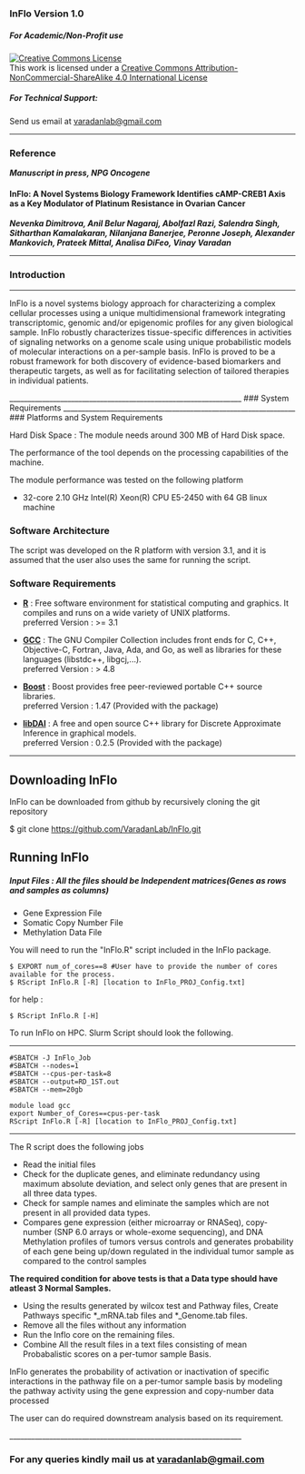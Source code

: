 ### InFlo Version 1.0

##### For Academic/Non-Profit use
<a rel="license" href="http://creativecommons.org/licenses/by-nc-sa/4.0/"><img alt="Creative Commons License" style="border-width:0" src="https://i.creativecommons.org/l/by-nc-sa/4.0/88x31.png" /></a><br />This work is licensed under a <a rel="license" href="http://creativecommons.org/licenses/by-nc-sa/4.0/">Creative Commons Attribution-NonCommercial-ShareAlike 4.0 International License</a>

##### For Technical Support:
Send us email at varadanlab@gmail.com

________________________________________________________________
### Reference

***Manuscript in press, NPG Oncogene***

#### InFlo: A Novel Systems Biology Framework Identifies cAMP-CREB1 Axis as a Key Modulator of Platinum Resistance in Ovarian Cancer
***Nevenka Dimitrova, Anil Belur Nagaraj, Abolfazl Razi, Salendra Singh, Sitharthan Kamalakaran, Nilanjana Banerjee, Peronne Joseph, Alexander Mankovich, Prateek Mittal, Analisa DiFeo, Vinay Varadan***


________________________________________________________________
### Introduction
________________________________________________________________
<p>InFlo is a novel systems biology approach for characterizing a complex cellular processes using a unique multidimensional framework integrating transcriptomic, genomic and/or epigenomic profiles for any given biological sample. InFlo robustly characterizes tissue-specific differences in activities of signaling networks on a genome scale using unique probabilistic models of molecular interactions on a per-sample basis. InFlo is proved to be a robust framework for both discovery of evidence-based biomarkers and therapeutic targets, as well as for facilitating selection of tailored therapies in individual patients.</p>
________________________________________________________________
### System Requirements
________________________________________________________________
### Platforms and System Requirements

Hard Disk Space : The module needs around 300 MB of Hard Disk space.

The performance of the tool depends on the processing capabilities of the machine. 

The module performance was tested on the following platform

  * 32-core  2.10 GHz Intel(R) Xeon(R) CPU E5-2450 with 64 GB linux machine

### Software Architecture

The script was developed on the R platform with version 3.1, and it is assumed that the user also uses the same for running the script. 

### Software Requirements

 * [**R**](http://www.r-project.org/) : Free software environment for statistical computing and graphics. It compiles and runs on a wide variety of UNIX platforms.
<br> preferred Version : >= 3.1 

* [**GCC**](https://gcc.gnu.org/) : The GNU Compiler Collection includes front ends for C, C++, Objective-C, Fortran, Java, Ada, and Go, as well as libraries for these languages (libstdc++, libgcj,...). 
<br> preferred Version : > 4.8

* [**Boost**](http://www.boost.org/) : Boost provides free peer-reviewed portable C++ source libraries.
<br> preferred Version : 1.47 (Provided with the package)

* [**libDAI**](https://staff.fnwi.uva.nl/j.m.mooij/libDAI/) : A free and open source C++ library for Discrete Approximate Inference in graphical models.
<br> preferred Version : 0.2.5 (Provided with the package)

________________________________________________________________
## Downloading InFlo
InFlo can be downloaded from github by recursively cloning the git repository
   
   $ git clone https://github.com/VaradanLab/InFlo.git

## Running InFlo
##### Input Files : All the files should be Independent matrices(Genes as rows and samples as columns)
 * Gene Expression File
 * Somatic Copy Number File
 * Methylation Data File

You will need to run the "InFlo.R" script included in the InFlo package.

    $ EXPORT num_of_cores==8 #User have to provide the number of cores available for the process. 
    $ RScript InFlo.R [-R] [location to InFlo_PROJ_Config.txt]
for help :

    $ RScript InFlo.R [-H]

To run InFlo on HPC. Slurm Script should look the following. 
________________________________________________________________
    #SBATCH -J InFlo_Job
    #SBATCH --nodes=1
    #SBATCH --cpus-per-task=8
    #SBATCH --output=RD_1ST.out
    #SBATCH --mem=20gb

    module load gcc
    export Number_of_Cores==cpus-per-task
    RScript InFlo.R [-R] [location to InFlo_PROJ_Config.txt]
_________________________________________________________________


The R script does the following jobs

 * Read the initial files
 * Check for the duplicate genes, and eliminate redundancy using maximum absolute deviation, and select only genes that are present in all three data types. 
 * Check for sample names and eliminate the samples which are not present in all provided data types. 
 * Compares gene expression (either microarray or RNASeq), copy-number (SNP 6.0 arrays or whole-exome sequencing), and DNA Methylation profiles of tumors versus controls and generates probability of each gene being up/down regulated in the individual tumor sample as compared to the control samples
 
 <b>The required condition for above tests is that a Data type should have atleast 3 Normal Samples.</b>

 * Using the results generated by wilcox test and Pathway files, Create Pathways specific *_mRNA.tab files and *_Genome.tab files.   
 * Remove all the files without any information
 * Run the Inflo core on the remaining files.
 * Combine All the result files in a text files consisting of mean Probabalistic scores on a per-tumor sample Basis. 

<p> InFlo generates the probability of activation or inactivation of specific interactions in the pathway file on a per-tumor sample basis by modeling the pathway activity using the gene expression and copy-number data processed</p>

<p>The user can do required downstream analysis based on its requirement.</p>
________________________________________________________________

### For any queries kindly mail us at varadanlab@gmail.com
